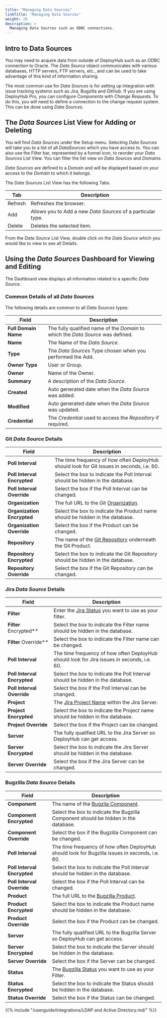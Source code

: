 ```yaml
---
title: "Managing Data Sources"
linkTitle: "Managing Data Sources"
weight: 20
description: >
  Managing Data Sources such as ODBC connections.
---
```

## Intro to Data Sources

You may need to acquire data from outside of DeployHub such as an ODBC connection to Oracle. The _Data Source_ object communicates with various databases, HTTP servers, FTP servers, etc., and can be used to take advantage of this kind of information sharing.

The most common use for _Data Sources_ is for setting up integration with issue tracking systems such as Jira, Bugzilla and GitHub.  If you are using DeployHub Pro, you can configure _Components_ with  _Change Requests_. To do this, you will need to define a connection to the change request system. This can be done using _Data Sources_. 

## The _Data Sources_ List View for Adding or Deleting

You will find _Data Sources_ under the Setup menu.  Selecting _Data Sources_ will take you to a list of all _DataSources_ which you have access to. You can also use the Filter bar, represented by a funnel icon, to reorder your _Data Sources_ List View.  You can filter the list view on _Data Sources_ and _Domains_.

_Data Sources_ are defined to a _Domain_ and will be displayed based on your access to the _Domain_ to which it belongs. 

The _Data Sources_ List View has the following Tabs.

| Tab | Description |
| --- | --- |
|Refresh | Refreshes the browser. |
| Add | Allows you to Add a new _Data Sources_ of a particular type. |
| Delete | Deletes the selected item. |

From the _Data Source_ List View, double click on the _Data Source_ which you would like to view to see all Details.  

## Using the _Data Sources_ Dashboard for Viewing and Editing

The Dashboard view displays all information related to a specific _Data Source_.

### Common Details of all _Data Sources_

The following details are common to all _Data Sources_ types:

| Field | Description |
| --- | --- |
| **Full Domain Name** | The fully qualified name of the _Domain_ to which the _Data Source_ was defined. |
| **Name** | The Name of the _Data Source_. |
| **Type** | The _Data Sources_ Type chosen when you performed the Add. |
| **Owner Type** | User or Group. |
| **Owner** | Name of the Owner. |
| **Summary** | A description of the _Data Source_.|
| **Created** | Auto generated date when the _Data Source_ was added.|
| **Modified**| Auto generated date when the _Data Source_ was updated.|
| **Credential**| The _Credential_ used to access the _Repository_ if required. |


### Git _Data Source_ Details

| Field | Description |
| --- | --- |
|**Poll Interval** | The time frequency of how often DeployHub should look for Git issues in seconds, i.e. 60. |
|**Poll Interval Encrypted** | Select the box to indicate the Poll Interval should be hidden in the database.|
|**Poll Interval Override** |Select the box if the Poll Interval can be changed.|
| **Organization**| The full URL to the Git [Organization](https://help.github.com/en/github/setting-up-and-managing-organizations-and-teams/about-organizations). |
| **Organization Encrypted** | Select the box to indicate the Product name should be hidden in the database.|
| **Organization Override** | Select the box if the Product can be changed. |  
|**Repository** | The name of the [Git Repository](https://help.github.com/en/github/creating-cloning-and-archiving-repositories/about-repositories) underneath the Git Product. |
|**Repository Encrypted** | Select the box to indicate the Git Repository should be hidden in the database.|
|**Repository Override** |Select the box if the Git Repository can be changed.|

### Jira _Data Source_ Details

| Field | Description |
| --- | --- |
|**Filter**| Enter the [Jira Status](https://confluence.atlassian.com/adminjiraserver/defining-status-field-values-938847108.html) you want to use as your filter.  |
|**Filter** Encrypted**| Select the box to indicate the Filter name should be hidden in the database. |
|**Filter** Override**| Select the box to indicate the Filter name can be changed. |
|**Poll Interval** | The time frequency of how often DeployHub should look for Jira issues in seconds, i.e. 60.|
|**Poll Interval Encrypted** | Select the box to indicate the Poll Interval should be hidden in the database.|
|**Poll Interval Override** |Select the box if the Poll Interval can be changed.|
| **Project**| The [Jira Project Name](https://support.atlassian.com/jira-software-cloud/docs/what-is-a-jira-software-project/) within the Jira Server. |
| **Project Encrypted** | Select the box to indicate the Project name should be hidden in the database.|
| **Project Override** | Select the box if the Project can be changed. |  
|**Server** | The fully qualified URL to the Jira Server so DeployHub can get access. |
|**Server Encrypted** | Select the box to indicate the Jira Server should be hidden in the database.|
|**Server Override** |Select the box if the Jira Server can be changed.|

### Bugzilla _Data Source_ Details

| Field | Description |
| --- | --- |
|**Component** | The name of the [Bugzila Component](https://bugzilla.readthedocs.io/en/latest/api/core/v1/bug.html#search-bugs). |
|**Component Encrypted** | Select the box to indicate the Bugzilla Component should be hidden in the database.|
|**Component Override** |Select the box if the Bugzilla Component can be changed.|
|**Poll Interval** | The time frequency of how often DeployHub should look for Bugzilla issues in seconds, i.e. 60.  |
|**Poll Interval Encrypted** | Select the box to indicate the Poll Interval should be hidden in the database.|
|**Poll Interval Override** |Select the box if the Poll Interval can be changed.|
| **Product**| The full URL to the [Bugzilla Product](https://bugzilla.readthedocs.io/en/latest/administering/categorization.html). |
| **Product Encrypted** | Select the box to indicate the Product name should be hidden in the database.|
| **Product Override** | Select the box if the Product can be changed. |  
|**Server** | The fully qualified URL to the Bugzilla Server so DeployHub can get access. |
|**Server Encrypted** | Select the box to indicate the Server should be hidden in the database.|
|**Server Override** |Select the box if the Server can be changed.|
|**Status**| The [Bugzilla Status](https://bugzilla.readthedocs.io/en/latest/using/understanding.html?highlight=what%20is%20a%20status) you want to use as your Filter. |
|**Status Encrypted**| Select the box to indicate the Status should be hidden in the database. |
|**Status Override**| Select the box if the Status can be changed. |

{{% include "/userguide/integrations/LDAP and Active Directory.md/" %}}
